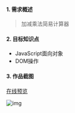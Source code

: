 #### 1. 需求概述

> 加减乘法简易计算器

#### 2. 目标知识点
- JavaScript面向对象
- DOM操作

#### 3. 作品截图

[在线预览](http://manongview.com/calculator/index.html)

![img](http://cdn.sinacloud.net/static-res/study/image/calculator/1.pic.jpg?KID=sina,jnp40bRWCOv91uB0Uxm1&Expires=1453948025&ssig=d2dEICZaCc)
